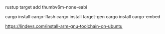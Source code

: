 rustup target add thumbv6m-none-eabi

cargo install cargo-flash
cargo install target-gen
cargo install cargo-embed

https://lindevs.com/install-arm-gnu-toolchain-on-ubuntu
